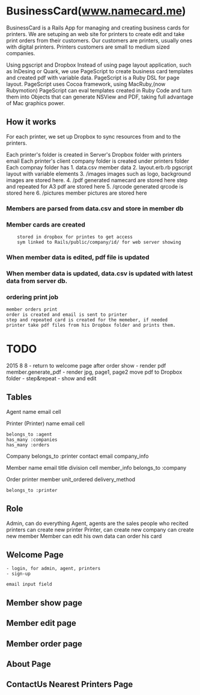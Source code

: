 # BusinessCard(www.namecard.me)

BusinessCard is a Rails App for managing and creating business cards for printers. We are setuping an web site for printers to create edit and take print orders from their customers.
Our customers are printers, usually ones with digital printers.
Printers customers are small to medium sized companies.

Using pgscript and Dropbox
Instead of using page layout application, such as InDesing or Quark, we use PageScript to create business card templates and created pdf with variable data. PageScript is a Ruby DSL for page layout.
PageScript uses Cocoa framework, using MacRuby,(now Rubymotion)
PageScript can eval templates created in Ruby Code and turn them into Objects that can generate NSView and PDF, taking full advantage of Mac graphics power.

## How it works
For each printer, we set up Dropbox to sync resources from and to the printers. 

Each printer's folder is created in Server's Dropbox folder with printers email
Each printer's client company folder is created under printers folder
Each compnay folder has 
	1. data.csv
		member data
	2. layout.erb.rb
		pgscript layout with variable elements
	3. /images
		images such as logo, background images are stored here.
	4. /pdf
		generated namecard are stored here
		step and repeated for A3 pdf are stored here
	5. /qrcode
		generated qrcode is stored here
	6. /pictures
		member pictures are stored here
		
### Members are parsed from data.csv and store in member db
### Member cards are created
		stored in dropbox for printes to get access
		sym linked to Rails/public/company/id/ for web server showing
### When member data is edited, pdf file is updated
### When member data is updated, data.csv is updated with latest data from server db.

### ordering print job
	member orders print 
	order is created and email is sent to printer
	step and repeated card is created for the memeber, if needed
	printer take pdf files from his Dropbox folder and prints them.


# TODO
2015 8 8
	- return to welcome page after order show
	- render pdf
		member.generate_pdf
	- render jpg, page1, page2
		move pdf to Dropbox folder
	- step&repeat
	- show and edit


## Tables
Agent
	name
	email
	cell
	
Printer (Printer)
	name
	email
	cell
	
	belongs_to :agent
	has_many :companies
	has_many :orders

Company
	belongs_to :printer
	contact
	email
	company_info
	
Member
	name
	email
	title
	division
	cell
	member_info
	belongs_to :company

Order
	printer
	member
	unit_ordered
	delivery_method

	belongs_to :printer


## Role
Admin, 
	can do everything
Agent, 
	agents are the sales people who recited printers
	can create new printer
Printer, 
	can create new company
	can create new member
Member
	can edit his own data
	can order his card
	
## Welcome Page
	- login, for admin, agent, printers
	- sign-up
	
	email input field

## Member show page
## Member edit page

## Member order page

## About Page

## ContactUs Nearest Printers Page









